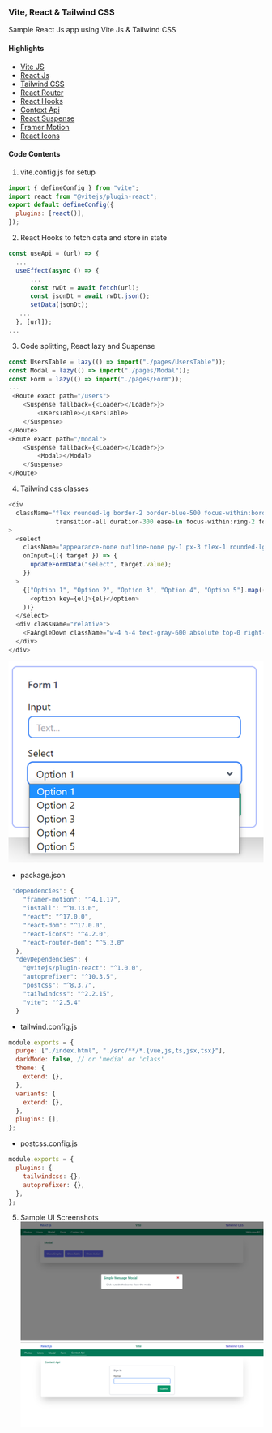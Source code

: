 ### Vite, React & Tailwind CSS

Sample React Js app using Vite Js & Tailwind CSS

#### Highlights

- [Vite JS](https://vitejs.dev/)
- [React Js](https://reactjs.org/)
- [Tailwind CSS](https://tailwindcss.com/)
- [React Router](https://reactrouter.com/)
- [React Hooks](https://reactjs.org/docs/hooks-intro.html)
- [Context Api](https://reactjs.org/docs/context.html)
- [React Suspense](https://reactjs.org/docs/concurrent-mode-suspense.html)
- [Framer Motion](https://www.framer.com/motion/)
- [React Icons](https://react-icons.github.io/react-icons/)

#### Code Contents

1. vite.config.js for setup

```javascript
import { defineConfig } from "vite";
import react from "@vitejs/plugin-react";
export default defineConfig({
  plugins: [react()],
});
```

2. React Hooks to fetch data and store in state

```javascript
const useApi = (url) => {
  ...
  useEffect(async () => {
      ...
      const rwDt = await fetch(url);
      const jsonDt = await rwDt.json();
      setData(jsonDt);
   ...
  }, [url]);
...
```

3. Code splitting, React lazy and Suspense

```javascript
const UsersTable = lazy(() => import("./pages/UsersTable"));
const Modal = lazy(() => import("./pages/Modal"));
const Form = lazy(() => import("./pages/Form"));
...
 <Route exact path="/users">
    <Suspense fallback={<Loader></Loader>}>
        <UsersTable></UsersTable>
    </Suspense>
</Route>
<Route exact path="/modal">
    <Suspense fallback={<Loader></Loader>}>
        <Modal></Modal>
    </Suspense>
</Route>
```

4. Tailwind css classes

```javascript
<div
  className="flex rounded-lg border-2 border-blue-500 focus-within:border-transparent
             transition-all duration-300 ease-in focus-within:ring-2 focus-within:ring-blue-500"
>
  <select
    className="appearance-none outline-none py-1 px-3 flex-1 rounded-lg"
    onInput={({ target }) => {
      updateFormData("select", target.value);
    }}
  >
    {["Option 1", "Option 2", "Option 3", "Option 4", "Option 5"].map((el) => (
      <option key={el}>{el}</option>
    ))}
  </select>
  <div className="relative">
    <FaAngleDown className="w-4 h-4 text-gray-600 absolute top-0 right-0 mr-2 mt-2"></FaAngleDown>
  </div>
</div>
```

![select](https://github.com/gouthamrangarajan/reactjs/blob/main/react-tailwind-101/Select.PNG)

- package.json

```javascript
 "dependencies": {
    "framer-motion": "^4.1.17",
    "install": "^0.13.0",
    "react": "^17.0.0",
    "react-dom": "^17.0.0",
    "react-icons": "^4.2.0",
    "react-router-dom": "^5.3.0"
  },
  "devDependencies": {
    "@vitejs/plugin-react": "^1.0.0",
    "autoprefixer": "^10.3.5",
    "postcss": "^8.3.7",
    "tailwindcss": "^2.2.15",
    "vite": "^2.5.4"
  }
```

- tailwind.config.js

```javascript
module.exports = {
  purge: ["./index.html", "./src/**/*.{vue,js,ts,jsx,tsx}"],
  darkMode: false, // or 'media' or 'class'
  theme: {
    extend: {},
  },
  variants: {
    extend: {},
  },
  plugins: [],
};
```

- postcss.config.js

```javascript
module.exports = {
  plugins: {
    tailwindcss: {},
    autoprefixer: {},
  },
};
```

5. Sample UI Screenshots\
   ![Screenshot1](https://github.com/gouthamrangarajan/reactjs/blob/main/react-tailwind-101/Screenshot1.PNG)\
   ![Screenshot2](https://github.com/gouthamrangarajan/reactjs/blob/main/react-tailwind-101/Screenshot2.PNG)
